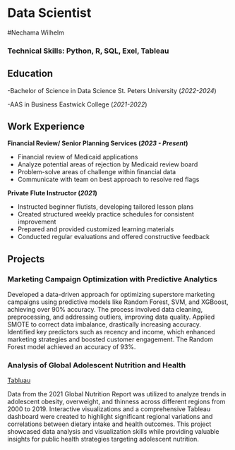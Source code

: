 # Data Scientist

#Nechama Wilhelm

### Technical Skills: Python, R, SQL, Exel, Tableau
  
## Education
-Bachelor of Science in Data Science St. Peters University (_2022-2024_)

-AAS in Business Eastwick College (_2021-2022_)

## Work Experience
**Financial Review/ Senior Planning Services (_2023 - Present_)**
- Financial review of Medicaid applications
- Analyze potential areas of rejection by Medicaid review board 
- Problem-solve areas of challenge within financial data 
- Communicate with team on best approach to resolve red flags
  
**Private Flute Instructor (_2021_)**
- Instructed beginner flutists, developing tailored lesson plans
- Created structured weekly practice schedules for consistent improvement
- Prepared and provided customized learning materials
- Conducted regular evaluations and offered constructive feedback
  
## Projects
### Marketing Campaign Optimization with Predictive Analytics 

Developed a data-driven approach for optimizing superstore marketing campaigns using predictive models like Random Forest, SVM, and XGBoost, achieving over 90% accuracy. The process involved data cleaning, preprocessing, and addressing outliers, improving data quality. Applied SMOTE to correct data imbalance, drastically increasing accuracy. Identified key predictors such as recency and income, which enhanced marketing strategies and boosted customer engagement. The Random Forest model achieved an accuracy of 93%.

### Analysis of Global Adolescent Nutrition and Health
[Tabluau](https://public.tableau.com/app/profile/nechama.wilhelm/viz/AdolescentHealth/AdolescentNutritionandHealthStatus)

Data from the 2021 Global Nutrition Report was utilized to analyze trends in adolescent obesity, overweight, and thinness across different regions from 2000 to 2019. Interactive visualizations and a comprehensive Tableau dashboard were created to highlight significant regional variations and correlations between dietary intake and health outcomes. This project showcased data analysis and visualization skills while providing valuable insights for public health strategies targeting adolescent nutrition.

